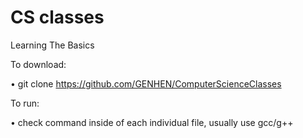 # CS classes
Learning The Basics

To download:
  
  • git clone https://github.com/GENHEN/ComputerScienceClasses

To run:
  
  • check command inside of each individual file, usually use gcc/g++
